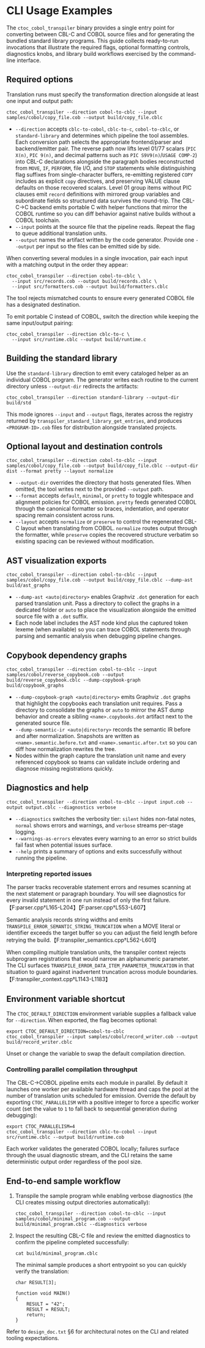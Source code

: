 # CLI Usage Examples

The `ctoc_cobol_transpiler` binary provides a single entry point for converting between CBL-C and COBOL source files and for generating the bundled standard library programs. This guide collects ready-to-run invocations that illustrate the required flags, optional formatting controls, diagnostics knobs, and library build workflows exercised by the command-line interface.

## Required options

Translation runs must specify the transformation direction alongside at least one input and output path:

```
ctoc_cobol_transpiler --direction cobol-to-cblc --input samples/cobol/copy_file.cob --output build/copy_file.cblc
```

* `--direction` accepts `cblc-to-cobol`, `cblc-to-c`, `cobol-to-cblc`, or `standard-library` and determines which pipeline the tool assembles. Each conversion path selects the appropriate frontend/parser and backend/emitter pair. The reverse path now lifts level 01/77 scalars (`PIC X(n)`, `PIC 9(n)`, and decimal patterns such as `PIC S9V9(n)`/`USAGE COMP-2`) into CBL-C declarations alongside the paragraph bodies reconstructed from `MOVE`, `IF`, `PERFORM`, file I/O, and `STOP` statements while distinguishing flag suffixes from single-character buffers, re-emitting registered `COPY` includes as explicit `copy` directives, and preserving VALUE clause defaults on those recovered scalars. Level 01 group items without PIC clauses emit `record` definitions with mirrored group variables and subordinate fields so structured data survives the round-trip. The CBL-C→C backend emits portable C with helper functions that mirror the COBOL runtime so you can diff behavior against native builds without a COBOL toolchain.
* `--input` points at the source file that the pipeline reads. Repeat the flag to queue additional translation units.
* `--output` names the artifact written by the code generator. Provide one `--output` per input so the files can be emitted side by side.

When converting several modules in a single invocation, pair each input with a matching output in the order they appear:

```
ctoc_cobol_transpiler --direction cobol-to-cblc \
  --input src/records.cob --output build/records.cblc \
  --input src/formatters.cob --output build/formatters.cblc
```

The tool rejects mismatched counts to ensure every generated COBOL file has a designated destination.

To emit portable C instead of COBOL, switch the direction while keeping the same input/output pairing:

```
ctoc_cobol_transpiler --direction cblc-to-c \
  --input src/runtime.cblc --output build/runtime.c
```

## Building the standard library

Use the `standard-library` direction to emit every cataloged helper as an individual COBOL program. The generator writes each routine to the current directory unless `--output-dir` redirects the artifacts:

```
ctoc_cobol_transpiler --direction standard-library --output-dir build/std
```

This mode ignores `--input` and `--output` flags, iterates across the registry returned by `transpiler_standard_library_get_entries`, and produces `<PROGRAM-ID>.cob` files for distribution alongside translated projects.

## Optional layout and destination controls

```
ctoc_cobol_transpiler --direction cobol-to-cblc --input samples/cobol/copy_file.cob --output build/copy_file.cblc --output-dir dist --format pretty --layout normalize
```

* `--output-dir` overrides the directory that hosts generated files. When omitted, the tool writes next to the provided `--output` path.
* `--format` accepts `default`, `minimal`, or `pretty` to toggle whitespace and alignment policies for COBOL emission. `pretty` feeds generated COBOL through the canonical formatter so braces, indentation, and operator spacing remain consistent across runs.
* `--layout` accepts `normalize` or `preserve` to control the regenerated CBL-C layout when translating from COBOL. `normalize` routes output through the formatter, while `preserve` copies the recovered structure verbatim so existing spacing can be reviewed without modification.

## AST visualization exports

```
ctoc_cobol_transpiler --direction cobol-to-cblc --input samples/cobol/copy_file.cob --output build/copy_file.cblc --dump-ast build/ast_graphs
```

* `--dump-ast <auto|directory>` enables Graphviz `.dot` generation for each parsed translation unit. Pass a directory to collect the graphs in a dedicated folder or `auto` to place the visualization alongside the emitted source file with a `.dot` suffix.
* Each node label includes the AST node kind plus the captured token lexeme (when available) so you can trace COBOL statements through parsing and semantic analysis when debugging pipeline changes.

## Copybook dependency graphs

```
ctoc_cobol_transpiler --direction cobol-to-cblc --input samples/cobol/reverse_copybook.cob --output build/reverse_copybook.cblc --dump-copybook-graph build/copybook_graphs
```

* `--dump-copybook-graph <auto|directory>` emits Graphviz `.dot` graphs that highlight the copybooks each translation unit requires. Pass a directory to consolidate the graphs or `auto` to mirror the AST dump behavior and create a sibling `<name>.copybooks.dot` artifact next to the generated source file.
* `--dump-semantic-ir <auto|directory>` records the semantic IR before and after normalization. Snapshots are written as `<name>.semantic.before.txt` and `<name>.semantic.after.txt` so you can diff how normalization rewrites the tree.
* Nodes within the graph capture the translation unit name and every referenced copybook so teams can validate include ordering and diagnose missing registrations quickly.

## Diagnostics and help

```
ctoc_cobol_transpiler --direction cobol-to-cblc --input input.cob --output output.cblc --diagnostics verbose
```

* `--diagnostics` switches the verbosity tier: `silent` hides non-fatal notes, `normal` shows errors and warnings, and `verbose` streams per-stage logging.
* `--warnings-as-errors` elevates every warning to an error so strict builds fail fast when potential issues surface.
* `--help` prints a summary of options and exits successfully without running the pipeline.

### Interpreting reported issues

The parser tracks recoverable statement errors and resumes scanning at the next statement or paragraph boundary. You will see diagnostics for every invalid statement in one run instead of only the first failure.【F:parser.cpp†L165-L204】【F:parser.cpp†L553-L607】

Semantic analysis records string widths and emits `TRANSPILE_ERROR_SEMANTIC_STRING_TRUNCATION` when a MOVE literal or identifier exceeds the target buffer so you can adjust the field length before retrying the build.【F:transpiler_semantics.cpp†L562-L601】

When compiling multiple translation units, the transpiler context rejects subprogram registrations that would narrow an alphanumeric parameter. The CLI surfaces `TRANSPILE_ERROR_DATA_ITEM_PARAMETER_TRUNCATION` in that situation to guard against inadvertent truncation across module boundaries.【F:transpiler_context.cpp†L1143-L1183】

## Environment variable shortcut

The `CTOC_DEFAULT_DIRECTION` environment variable supplies a fallback value for `--direction`. When exported, the flag becomes optional:

```
export CTOC_DEFAULT_DIRECTION=cobol-to-cblc
ctoc_cobol_transpiler --input samples/cobol/record_writer.cob --output build/record_writer.cblc
```

Unset or change the variable to swap the default compilation direction.

### Controlling parallel compilation throughput

The CBL-C→COBOL pipeline emits each module in parallel. By default it launches one worker per available hardware thread and
caps the pool at the number of translation units scheduled for emission. Override the default by exporting `CTOC_PARALLELISM`
with a positive integer to force a specific worker count (set the value to `1` to fall back to sequential generation during
debugging):

```
export CTOC_PARALLELISM=4
ctoc_cobol_transpiler --direction cblc-to-cobol --input src/runtime.cblc --output build/runtime.cob
```

Each worker validates the generated COBOL locally; failures surface through the usual diagnostic stream, and the CLI retains the
same deterministic output order regardless of the pool size.

## End-to-end sample workflow

1. Transpile the sample program while enabling verbose diagnostics (the CLI creates missing output directories automatically):
   ```
   ctoc_cobol_transpiler --direction cobol-to-cblc --input samples/cobol/minimal_program.cob --output build/minimal_program.cblc --diagnostics verbose
   ```
2. Inspect the resulting CBL-C file and review the emitted diagnostics to confirm the pipeline completed successfully:
   ```
   cat build/minimal_program.cblc
   ```
   The minimal sample produces a short entrypoint so you can quickly verify the translation:
   ```cblc
   char RESULT[3];

   function void MAIN()
   {
       RESULT = "42";
       RESULT = RESULT;
       return;
   }
   ```

Refer to `design_doc.txt` §6 for architectural notes on the CLI and related tooling expectations.
